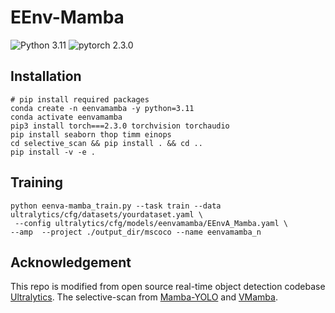 # EEnv-Mamba
![Python 3.11](https://img.shields.io/badge/python-3.11-g)
![pytorch 2.3.0](https://img.shields.io/badge/pytorch-2.3.0-blue.svg)

## Installation
``` shell
# pip install required packages
conda create -n eenvamamba -y python=3.11
conda activate eenvamamba
pip3 install torch===2.3.0 torchvision torchaudio
pip install seaborn thop timm einops
cd selective_scan && pip install . && cd ..
pip install -v -e .
```

## Training

```shell
python eenva-mamba_train.py --task train --data ultralytics/cfg/datasets/yourdataset.yaml \
 --config ultralytics/cfg/models/eenvamamba/EEnvA_Mamba.yaml \
--amp  --project ./output_dir/mscoco --name eenvamamba_n
```

## Acknowledgement

This repo is modified from open source real-time object detection codebase [Ultralytics](https://github.com/ultralytics/ultralytics). The selective-scan from [Mamba-YOLO](https://github.com/HZAI-ZJNU/Mamba-YOLO) and [VMamba](https://github.com/MzeroMiko/VMamba).
